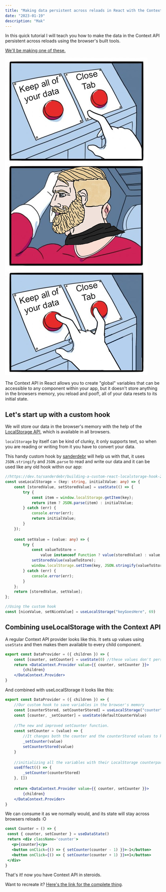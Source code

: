 ```yaml
---
title: "Making data persistent across reloads in React with the Context API"
date: "2023-01-19"
description: "Mak"
---
```


In this quick tutorial I will teach you how to make the data in the Context API persistent across reloads using the browser's built tools.

[We'll be making one of these.](https://codesandbox.io/s/persistent-context-api-counter-dzggiz)

![Context meme](./context-meme.jpg)


The Context API in React allows you to create "global" variables that can be accessible to any component within your app, but it doesn't store anything in the browsers memory, you reload and poof!, all of your data resets to its initial state.


## Let's start up with a custom hook

We will store our data in the browser's memory with the help of the [LocalStorage API](https://developer.mozilla.org/en-US/docs/Web/API/Window/localStorage), which is available in all browsers.

`localStorage` by itself can be kind of clunky, it only supports text, so when you are reading or writing from it you have to convert your data.

This handy custom hook by [sanderdebr](https://dev.to/sanderdebr/building-a-custom-react-localstorage-hook-2bja) will help us with that, it uses ```JSON.stringify``` and `JSON.parse` to read and write our data and it can be used like any old hook within our app:

```ts
//https://dev.to/sanderdebr/building-a-custom-react-localstorage-hook-2bja
const useLocalStorage = (key: string, initialValue: any) => {
    const [storedValue, setStoredValue] = useState(() => {
        try {
            const item = window.localStorage.getItem(key);
            return item ? JSON.parse(item) : initialValue;
        } catch (err) {
            console.error(err);
            return initialValue;
        }
    });

    const setValue = (value: any) => {
        try {
            const valueToStore =
                value instanceof Function ? value(storedValue) : value;
            setStoredValue(valueToStore);
            window.localStorage.setItem(key, JSON.stringify(valueToStore));
        } catch (err) {
            console.error(err);
        }
    };
    return [storedValue, setValue];
};
```



```js
//Using the custom hook
const [niceValue, setNiceValue] = useLocalStorage("keyGoesHere", 69)
```

## Combining useLocalStorage with the Context API

A regular Context API provider looks like this. It sets up values using `useState` and then makes them available to every child component.

```jsx
export const DataProvider = ({ children }) => {
    const [counter, setCounter] = useState(0) //these values don't persist across reloads
    return <DataContext.Provider value={{ counter, setCounter }}>
        {children}
    </DataContext.Provider>
}
```

And combined with useLocalStorage it looks like this:
```jsx
export const DataProvider = ({ children }) => {
    //Our custom hook to save variables in the browser's memory
    const [counterStored, setCounterStored] = useLocalStorage("counter", defaultCounterValue)
    const [counter, _setCounter] = useState(defaultCounterValue)

    //The new and improved setCounter function. 
    const setCounter = (value) => {
        //It changes both the counter and the counterStored values to keep them in sync
        _setCounter(value)
        setCounterStored(value)
    }

    //initializing all the variables with their LocalStorage counterparts.
    useEffect(() => {
        _setCounter(counterStored)
    }, [])

    return <DataContext.Provider value={{ counter, setCounter }}>
        {children}
    </DataContext.Provider>
}
```

We can consume it as we normally would, and its state will stay across browsers reloads :O
 ```jsx 
const Counter = () => {
  const { counter, setCounter } = useDataState() 
  return <div className='counter'>
    <p>{counter}</p>
    <button onClick={() => { setCounter(counter - 1) }}>-1</button>
    <button onClick={() => { setCounter(counter + 1) }}>+1</button>
  </div>
}
```

That's it! now you have Context API in steroids.

Want to recreate it? [Here's the link for the complete thing](https://codesandbox.io/s/persistent-context-api-counter-dzggiz).
